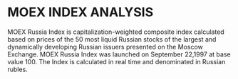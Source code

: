 # MOEX INDEX ANALYSIS

MOEX Russia Index is capitalization-weighted composite index calculated based on prices of the 50 most liquid Russian stocks of the largest and dynamically developing Russian issuers presented on the Moscow Exchange. MOEX Russia Index was launched on September 22,1997 at base value 100. The Index is calculated in real time and denominated in Russian rubles.